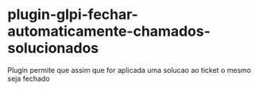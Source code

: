 # plugin-glpi-fechar-automaticamente-chamados-solucionados
Plugin permite que assim que for aplicada uma solucao ao ticket o mesmo seja fechado
